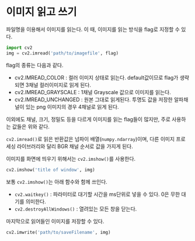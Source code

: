 # 이미지 읽고 쓰기

파일명을 이용해서 이미지를 읽는다. 이 때, 이미지를 읽는 방식을 flag로 지정할 수 있다.
```python
import cv2
img = cv2.imread('path/to/imagefile', flag)
```
flag의 종류는 다음과 같다.
- cv2.IMREAD_COLOR : 컬러 이미지 상태로 읽는다. default값이므로 flag가 생략되면 3채널 컬러이미지로 읽게 된다.
- cv2.IMREAD_GRAYSCALE : 1채널 Grayscale 값으로 이미지를 읽는다.
- cv2.IMREAD_UNCHANGED : 원본 그대로 읽게된다. 투명도 값을 저장한 알파채널이 있는 png 이미지의 경우 4채널로 읽게 된다.

이외에도 채널, 크기, 정밀도 등을 다르게 이미지를 읽는 flag들이 많지만, 주로 사용하는 값들은 위와 같다.

`cv2.imread()`로 읽은 반환값은 넘파이 배열(`numpy.ndarray`)이며, 다른 이미지 프로세싱 라이브러리와 달리 BGR 채널 순서로 값을 가지게 된다.

이미지를 화면에 띄우기 위해서는 `cv2.imshow()`를 사용한다.
```python
cv2.imshow('title of window', img)
```

보통 `cv2.imshow()`는 아래 함수와 함께 쓰인다.

- `cv2.waitkey()` : 파라미터로 대기할 시간을 ms단위로 넣을 수 있다. 0은 무한 대기를 의미한다.
- `cv2.destroyAllWindows()` : 열려있는 모든 창을 닫는다.

마지막으로 읽어들인 이미지를 저장할 수 있다.
```python
cv2.imwrite('path/to/saveFilename', img)
```